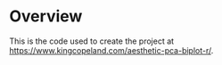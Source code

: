 # Overview

This is the code used to create the project at <a href="https://www.kingcopeland.com/aesthetic-pca-biplot-r/" target="_blank">https://www.kingcopeland.com/aesthetic-pca-biplot-r/</a>.